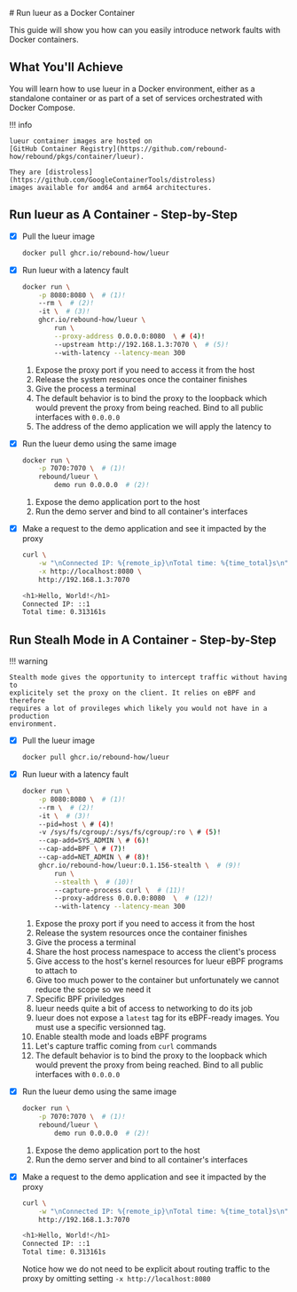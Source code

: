 # Run lueur as a Docker Container

This guide will show you how can you easily introduce network faults with 
Docker containers.

## What You'll Achieve

You will learn how to use lueur in a Docker environment, either as
a standalone container or as part of a set of services orchestrated with
Docker Compose.

!!! info

    lueur container images are hosted on
    [GitHub Container Registry](https://github.com/rebound-how/rebound/pkgs/container/lueur).

    They are [distroless](https://github.com/GoogleContainerTools/distroless)
    images available for amd64 and arm64 architectures.

## Run lueur as A Container - Step-by-Step

-   [X] Pull the lueur image

    ```bash
    docker pull ghcr.io/rebound-how/lueur
    ```

-   [X] Run lueur with a latency fault

    ```bash
    docker run \
        -p 8080:8080 \  # (1)!
        --rm \  # (2)!
        -it \  # (3)!
        ghcr.io/rebound-how/lueur \ 
            run \
            --proxy-address 0.0.0.0:8080  \ # (4)!
            --upstream http://192.168.1.3:7070 \  # (5)!
            --with-latency --latency-mean 300
    ```

    1. Expose the proxy port if you need to access it from the host
    2. Release the system resources once the container finishes
    3. Give the process a terminal
    4. The default behavior is to bind the proxy to the loopback which would prevent the proxy from being reached. Bind to all public interfaces with `0.0.0.0`
    5. The address of the demo application we will apply the latency to

-   [X] Run the lueur demo using the same image

    ```bash
    docker run \
        -p 7070:7070 \  # (1)!
        rebound/lueur \
            demo run 0.0.0.0  # (2)!
    ```

    1. Expose the demo application port to the host
    2. Run the demo server and bind to all container's interfaces

-   [X] Make a request to the demo application and see it impacted by the proxy

    ```bash
    curl \
        -w "\nConnected IP: %{remote_ip}\nTotal time: %{time_total}s\n" \
        -x http://localhost:8080 \
        http://192.168.1.3:7070

    <h1>Hello, World!</h1>
    Connected IP: ::1
    Total time: 0.313161s
    ```

## Run Stealh Mode in A Container - Step-by-Step

!!! warning

    Stealth mode gives the opportunity to intercept traffic without having to
    explicitely set the proxy on the client. It relies on eBPF and therefore
    requires a lot of provileges which likely you would not have in a production
    environment.

-   [X] Pull the lueur image

    ```bash
    docker pull ghcr.io/rebound-how/lueur
    ```

-   [X] Run lueur with a latency fault

    ```bash
    docker run \
        -p 8080:8080 \  # (1)!
        --rm \  # (2)!
        -it \  # (3)!
        --pid=host \ # (4)!
        -v /sys/fs/cgroup/:/sys/fs/cgroup/:ro \ # (5)!
        --cap-add=SYS_ADMIN \ # (6)!
        --cap-add=BPF \ # (7)!
        --cap-add=NET_ADMIN \ # (8)!
        ghcr.io/rebound-how/lueur:0.1.156-stealth \  # (9)!
            run \
            --stealth \  # (10)!
            --capture-process curl \  # (11)!
            --proxy-address 0.0.0.0:8080  \  # (12)!
            --with-latency --latency-mean 300
    ```

    1. Expose the proxy port if you need to access it from the host
    2. Release the system resources once the container finishes
    3. Give the process a terminal
    4. Share the host process namespace to access the client's process
    5. Give access to the host's kernel resources for lueur eBPF programs to attach to
    6. Give too much power to the container but unfortunately we cannot reduce the scope so we need it
    7. Specific BPF priviledges
    8. lueur needs quite a bit of access to networking to do its job
    9. lueur does not expose a `latest` tag for its eBPF-ready images. You must use a specific versionned tag.
    10. Enable stealth mode and loads eBPF programs
    11. Let's capture traffic coming from `curl` commands
    12. The default behavior is to bind the proxy to the loopback which would prevent the proxy from being reached. Bind to all public interfaces with `0.0.0.0`

-   [X] Run the lueur demo using the same image

    ```bash
    docker run \
        -p 7070:7070 \  # (1)!
        rebound/lueur \
            demo run 0.0.0.0  # (2)!
    ```

    1. Expose the demo application port to the host
    2. Run the demo server and bind to all container's interfaces

-   [X] Make a request to the demo application and see it impacted by the proxy

    ```bash
    curl \
        -w "\nConnected IP: %{remote_ip}\nTotal time: %{time_total}s\n" \
        http://192.168.1.3:7070

    <h1>Hello, World!</h1>
    Connected IP: ::1
    Total time: 0.313161s
    ```

    Notice how we do not need to be explicit about routing traffic to the
    proxy by omitting setting `-x http://localhost:8080`
